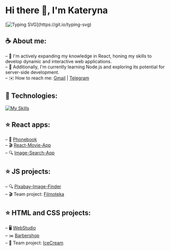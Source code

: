 # Hi there 👋, I'm Kateryna

[![Typing SVG](https://readme-typing-svg.herokuapp.com?font=comfortaa&color=016EEA&size=24&width=500&lines=Front-end+developer+from+Ukraine.;Nice+to+meet+you...)](https://git.io/typing-svg)

## ☕️ About me:

– 🙂 I'm actively expanding my knowledge in React, honing my skills to develop dynamic and interactive web applications.<br>
– 🌱 Additionally, I'm currently learning Node.js and exploring its potential for server-side development.<br>
– ✉️ How to reach me: <a href="mailto:sydorenko.k.ih@gmail.com">Gmail</a> | <a href="https://t.me/kateryna_sydorenko">Telegram</a>

## 🔧 Technologies:

[![My Skills](https://skillicons.dev/icons?i=html,css,sass,js,react,redux,git,figma,vscode&theme=light)](https://skillicons.dev)

## ⭐️ React apps:

– 📘 <a href="https://sydorenkokateryna.github.io/goit-react-hw-08-phonebook/">Phonebook</a><br>
– 🎬 <a href="https://sydorenkokateryna.github.io/goit-react-hw-05-movies/">React-Movie-App</a><br>
– 🔍 <a href="https://sydorenkokateryna.github.io/goit-react-hw-04-images/">Image-Search-App</a>

## ⭐️ JS projects:

– 🔍 <a href="https://sydorenkokateryna.github.io/goit-js-hw-11/">Pixabay-Image-Finder</a><br>
– 🎬 Team project: <a href="https://usai2005.github.io/filmoteka-js-project-group-2/">Filmoteka</a>

## ⭐️ HTML and CSS projects:

– 🖥️ <a href="https://sydorenkokateryna.github.io/goit-markup-hw-08/">WebStudio</a><br>
– ✂️ <a href="https://sydorenkokateryna.github.io/barber-shop/">Barbershop</a><br>
– 🍧 Team project: <a href="https://usai2005.github.io/ice-cream-project-2/">IceCream</a>
